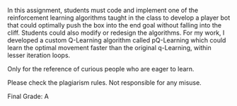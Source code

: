 In this assignment, students must code and implement one of the reinforcement learning algorithms taught in the class to develop a player bot that could optimally push the box into the end goal without falling into the cliff. Students could also modify or redesign the algorithms. For my work, I developed a custom Q-Learning algorithm called pQ-Learning which could learn the optimal movement faster than the original q-Learning, within lesser iteration loops.  

Only for the reference of curious people who are eager to learn.  

Please check the plagiarism rules. Not responsible for any misuse.  

Final Grade: A
